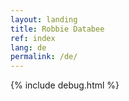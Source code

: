 ```yaml
---
layout: landing
title: Robbie Databee
ref: index
lang: de
permalink: /de/
---
```

{% include debug.html %}